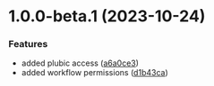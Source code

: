 # 1.0.0-beta.1 (2023-10-24)


### Features

* added plubic access ([a6a0ce3](https://github.com/powerhouse-inc/design-system/commit/a6a0ce397cd61c601d6cfbc6767ba0eba594402c))
* added workflow permissions ([d1b43ca](https://github.com/powerhouse-inc/design-system/commit/d1b43cad1e8695ee4faa11e7f628df808614b09a))
